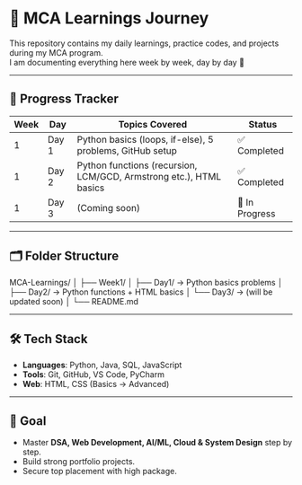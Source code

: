 # 📘 MCA Learnings Journey

This repository contains my daily learnings, practice codes, and projects during my MCA program.  
I am documenting everything here week by week, day by day 🚀  

---

## 📅 Progress Tracker

| Week | Day | Topics Covered | Status |
|------|-----|----------------|--------|
| 1    | Day 1 | Python basics (loops, if-else), 5 problems, GitHub setup | ✅ Completed |
| 1    | Day 2 | Python functions (recursion, LCM/GCD, Armstrong etc.), HTML basics | ✅ Completed |
| 1    | Day 3 | (Coming soon) | 🔄 In Progress |

---

## 🗂 Folder Structure

MCA-Learnings/
│
├── Week1/
│ ├── Day1/ → Python basics problems
│ ├── Day2/ → Python functions + HTML basics
│ └── Day3/ → (will be updated soon)
│
└── README.md

---

## 🛠️ Tech Stack

- **Languages**: Python, Java, SQL, JavaScript  
- **Tools**: Git, GitHub, VS Code, PyCharm  
- **Web**: HTML, CSS (Basics → Advanced)  

---

## 🎯 Goal

- Master **DSA, Web Development, AI/ML, Cloud & System Design** step by step.  
- Build strong portfolio projects.  
- Secure top placement with high package.  